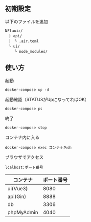 ## 初期設定
以下のファイルを追加
```
NFlauiz/
　├ api/
　│　└ .air.toml
　└ ui/
 　　└ mode_modules/
```

## 使い方
起動
```
docker-compose up -d
```

起動確認（STATUSがUpになってればOK）
```
docker-compose ps
```

終了
```
docker-compose stop
```

コンテナ内に入る
```
docker-compose exec コンテナ名sh
```

ブラウザでアクセス
```
lcalhost:ポート番号
```
|  コンテナ  |  ポート番号  |
| ---- | ---- |
|  ui(Vue3)  |  8080  |
| api(Gin) | 8888 |
|  db  |  3306  |
|  phpMyAdmin  |  4040  |
